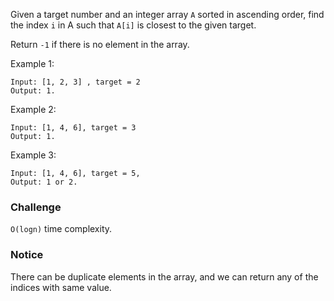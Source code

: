 Given a target number and an integer array `A` sorted in ascending order, find the index `i` in A such that `A[i]` is closest to the given target.

Return `-1` if there is no element in the array.

Example 1:
```
Input: [1, 2, 3] , target = 2
Output: 1.
```
Example 2:
```
Input: [1, 4, 6], target = 3
Output: 1.
```
Example 3:
```
Input: [1, 4, 6], target = 5,
Output: 1 or 2.
```
### Challenge
`O(logn)` time complexity.

### Notice
There can be duplicate elements in the array, and we can return any of the indices with same value.